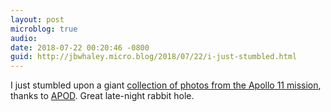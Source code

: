 ```yaml
---
layout: post
microblog: true
audio: 
date: 2018-07-22 00:20:46 -0800
guid: http://jbwhaley.micro.blog/2018/07/22/i-just-stumbled.html
---
```

I just stumbled upon a giant [collection of photos from the Apollo 11 mission](https://www.hq.nasa.gov/alsj/a11/images11.html), thanks to [APOD](https://apod.nasa.gov/apod/astropix.html). Great late-night rabbit hole.
